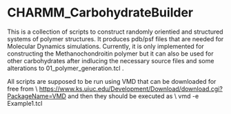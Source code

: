 # CHARMM_CarbohydrateBuilder
This is a collection of scripts to construct randomly orientied and structured systems
of polymer structures. It produces pdb/psf files that are needed for Molecular Dynamics
simulations. Currently, it is only implemented for constructing the Methanochondroitin
polymer but it can also be used for other carbohydrates after indlucing the necessary
source files and some alterations to 01_polymer_generation.tcl .

All scripts are supposed to be run using VMD that can be downloaded for free from \\
https://www.ks.uiuc.edu/Development/Download/download.cgi?PackageName=VMD
and then they should be executed as \\
vmd -e Example1.tcl
